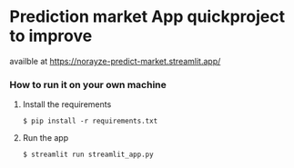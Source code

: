 # Prediction market App quickproject to improve
availble at https://norayze-predict-market.streamlit.app/

### How to run it on your own machine

1. Install the requirements

   ```
   $ pip install -r requirements.txt
   ```

2. Run the app

   ```
   $ streamlit run streamlit_app.py
   ```
